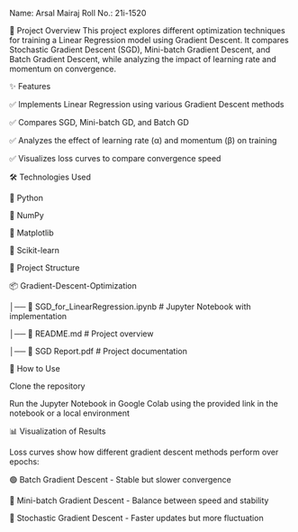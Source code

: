 Name: Arsal Mairaj
Roll No.: 21i-1520

📌 Project Overview
This project explores different optimization techniques for training a Linear Regression model using Gradient Descent. It compares Stochastic Gradient Descent (SGD), Mini-batch Gradient Descent, and Batch Gradient Descent, while analyzing the impact of learning rate and momentum on convergence.

✨ Features

✅ Implements Linear Regression using various Gradient Descent methods

✅ Compares SGD, Mini-batch GD, and Batch GD

✅ Analyzes the effect of learning rate (α) and momentum (β) on training

✅ Visualizes loss curves to compare convergence speed

🛠 Technologies Used

🔹 Python

🔹 NumPy

🔹 Matplotlib

🔹 Scikit-learn

📂 Project Structure

📦 Gradient-Descent-Optimization

│── 📜 SGD_for_LinearRegression.ipynb  # Jupyter Notebook with implementation

│── 📜 README.md                       # Project overview

│── 📜 SGD Report.pdf                  # Project documentation

🚀 How to Use

Clone the repository

Run the Jupyter Notebook in Google Colab using the provided link in the notebook or a local environment

📊 Visualization of Results

Loss curves show how different gradient descent methods perform over epochs:

🟢 Batch Gradient Descent - Stable but slower convergence

🔵 Mini-batch Gradient Descent - Balance between speed and stability

🔴 Stochastic Gradient Descent - Faster updates but more fluctuation
